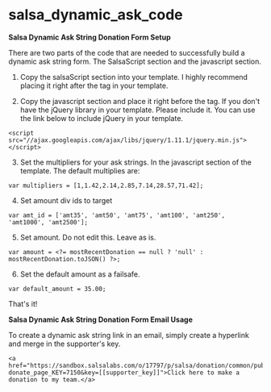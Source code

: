 salsa_dynamic_ask_code
======================

<strong>Salsa Dynamic Ask String Donation Form Setup</strong>

There are two parts of the code that are needed to successfully build a dynamic ask string form. The SalsaScript section and the javascript section.

1. Copy the salsaScript section into your template. I highly recommend placing it right after the <head> tag in your template.

2. Copy the javascript section and place it right before the </body> tag. If you don't have the jQuery library in your template. Please include it. You can use the link below to include jQuery in your template.

```
<script src="//ajax.googleapis.com/ajax/libs/jquery/1.11.1/jquery.min.js"></script> 
```

3. Set the multipliers for your ask strings. In the javascript section of the template. The default multiplies are:

```
var multipliers = [1,1.42,2.14,2.85,7.14,28.57,71.42]; 
```

4. Set amount div ids to target

```
var amt_id = ['amt35', 'amt50', 'amt75', 'amt100', 'amt250', 'amt1000', 'amt2500'];
```

5. Set amount. Do not edit this. Leave as is.

```
var amount = <?= mostRecentDonation == null ? 'null' : mostRecentDonation.toJSON() ?>;
```

6. Set the default amount as a failsafe.

```
var default_amount = 35.00;
```

That's it!

<strong>Salsa Dynamic Ask String Donation Form Email Usage</strong>

To create a dynamic ask string link in an email, simply create a hyperlink and merge in the supporter's key.

```
<a href="https://sandbox.salsalabs.com/o/17797/p/salsa/donation/common/public/?donate_page_KEY=7150&key=[[supporter_key]]">Click here to make a donation to my team.</a>
```

